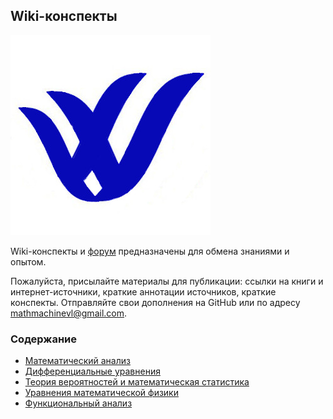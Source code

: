 ## Wiki-конспекты

![Логотип](/images/logo.jpg)

Wiki-конспекты и [форум](https://groups.google.com/forum/#!forum/mathdvfu) предназначены для обмена знаниями и опытом.

Пожалуйста, присылайте материалы для публикации: ссылки на книги и интернет-источники, краткие аннотации источников, краткие конспекты. Отправляйте свои дополнения на GitHub или по адресу mathmachinevl@gmail.com.

### Содержание

- [Математический анализ](mathan.md)
- [Дифференциальные уравнения](diffeq.md)
- [Теория вероятностей и математическая статистика](tvims.md)
- [Уравнения математической физики](mathphys.md)
- [Функциональный анализ](funcan.md)
